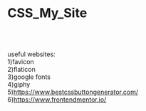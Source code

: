 # CSS_My_Site

<br>

<br>


useful websites:<br>
1)favicon<br>
2)flaticon<br>
3)google fonts<br>
4)giphy<br>
5)https://www.bestcssbuttongenerator.com/<br>
6)https://www.frontendmentor.io/<br>
